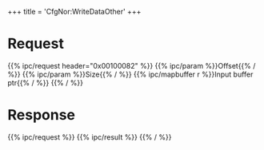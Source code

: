 +++
title = 'CfgNor:WriteDataOther'
+++

# Request

{{% ipc/request header="0x00100082" %}}
{{% ipc/param %}}Offset{{% / %}}
{{% ipc/param %}}Size{{% / %}}
{{% ipc/mapbuffer r %}}Input buffer ptr{{% / %}}
{{% / %}}

# Response

{{% ipc/request %}}
{{% ipc/result %}}
{{% / %}}
